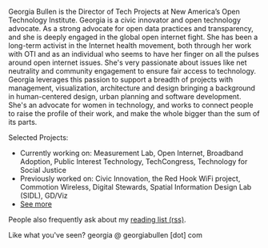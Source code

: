 <div id='map'></div>
<script>
  L.mapbox.accessToken = 'pk.eyJ1IjoiZ2VvcmdpYWJ1bGxlbiIsImEiOiIwa05xRlU4In0.EkFrVKcwSmgBSjvXVRR83A';
  var map = L.mapbox.map('map', 'mapbox.streets'
    .setView([40, -74.50], 9);  
  L.mapbox.styleLayer('mapbox://styles/georgiabullen/cj5j18hji07tt2so4g189e4d4').addTo(map);
</script>

Georgia Bullen is the Director of Tech Projects at New America’s Open Technology Institute. Georgia is a civic innovator and open technology advocate. As a strong advocate for open data practices and transparency, and she is deeply engaged in the global open internet fight. She has been a long-term activist in the Internet health movement, both through her work with OTI and as an individual who seems to have her finger on all the pulses around open internet issues. She's very passionate about issues like net neutrality and community engagement to ensure fair access to technology. Georgia leverages this passion to support a breadth of projects with management, visualization, architecture and design bringing a background in human-centered design, urban planning and software development. She's an advocate for women in technology, and works to connect people to raise the profile of their work, and make the whole bigger than the sum of its parts.


Selected Projects:

- Currently working on: Measurement Lab, Open Internet, Broadband Adoption, Public Interest Technology, TechCongress, Technology for Social Justice
- Previously worked on: Civic Innovation, the Red Hook WiFi project, Commotion Wireless, Digital Stewards, Spatial Information Design Lab (SIDL), GD/Viz
- [See more](cv.md)

People also frequently ask about my [reading list (rss)](https://www.instapaper.com/rss/3003374/7z9HCy9CwNTjtlUbJg7TnhsDLYM).

Like what you've seen? georgia @ georgiabullen [dot] com
